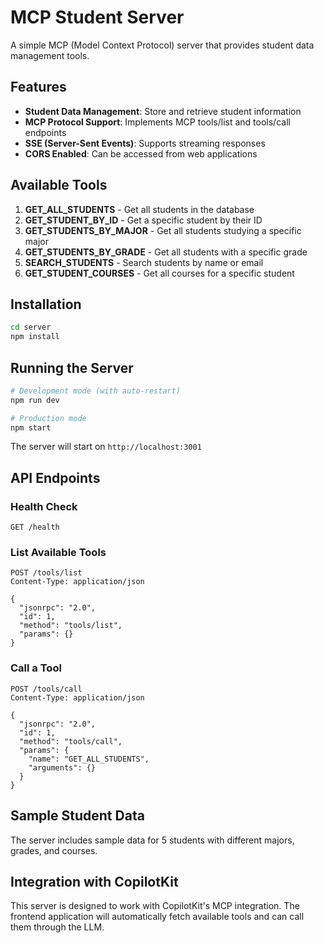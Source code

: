# MCP Student Server

A simple MCP (Model Context Protocol) server that provides student data management tools.

## Features

- **Student Data Management**: Store and retrieve student information
- **MCP Protocol Support**: Implements MCP tools/list and tools/call endpoints
- **SSE (Server-Sent Events)**: Supports streaming responses
- **CORS Enabled**: Can be accessed from web applications

## Available Tools

1. **GET_ALL_STUDENTS** - Get all students in the database
2. **GET_STUDENT_BY_ID** - Get a specific student by their ID
3. **GET_STUDENTS_BY_MAJOR** - Get all students studying a specific major
4. **GET_STUDENTS_BY_GRADE** - Get all students with a specific grade
5. **SEARCH_STUDENTS** - Search students by name or email
6. **GET_STUDENT_COURSES** - Get all courses for a specific student

## Installation

```bash
cd server
npm install
```

## Running the Server

```bash
# Development mode (with auto-restart)
npm run dev

# Production mode
npm start
```

The server will start on `http://localhost:3001`

## API Endpoints

### Health Check
```
GET /health
```

### List Available Tools
```
POST /tools/list
Content-Type: application/json

{
  "jsonrpc": "2.0",
  "id": 1,
  "method": "tools/list",
  "params": {}
}
```

### Call a Tool
```
POST /tools/call
Content-Type: application/json

{
  "jsonrpc": "2.0",
  "id": 1,
  "method": "tools/call",
  "params": {
    "name": "GET_ALL_STUDENTS",
    "arguments": {}
  }
}
```

## Sample Student Data

The server includes sample data for 5 students with different majors, grades, and courses.

## Integration with CopilotKit

This server is designed to work with CopilotKit's MCP integration. The frontend application will automatically fetch available tools and can call them through the LLM. 